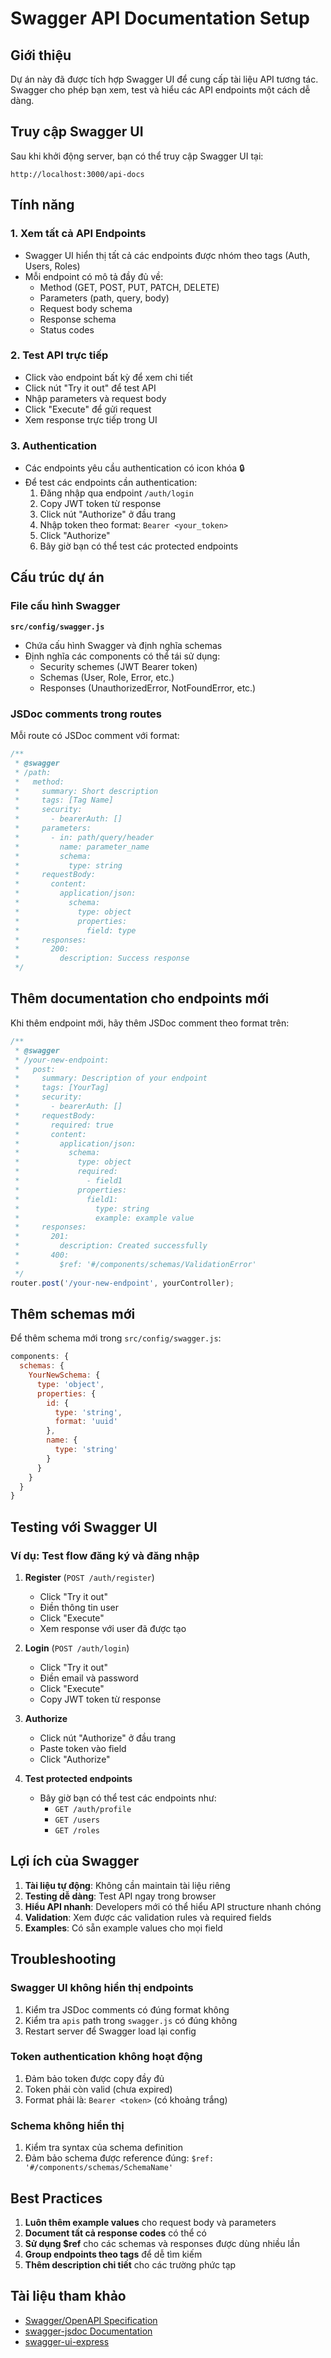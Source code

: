 # Swagger API Documentation Setup

## Giới thiệu

Dự án này đã được tích hợp Swagger UI để cung cấp tài liệu API tương tác. Swagger cho phép bạn xem, test và hiểu các API endpoints một cách dễ dàng.

## Truy cập Swagger UI

Sau khi khởi động server, bạn có thể truy cập Swagger UI tại:

```
http://localhost:3000/api-docs
```

## Tính năng

### 1. **Xem tất cả API Endpoints**
- Swagger UI hiển thị tất cả các endpoints được nhóm theo tags (Auth, Users, Roles)
- Mỗi endpoint có mô tả đầy đủ về:
  - Method (GET, POST, PUT, PATCH, DELETE)
  - Parameters (path, query, body)
  - Request body schema
  - Response schema
  - Status codes

### 2. **Test API trực tiếp**
- Click vào endpoint bất kỳ để xem chi tiết
- Click nút "Try it out" để test API
- Nhập parameters và request body
- Click "Execute" để gửi request
- Xem response trực tiếp trong UI

### 3. **Authentication**
- Các endpoints yêu cầu authentication có icon khóa 🔒
- Để test các endpoints cần authentication:
  1. Đăng nhập qua endpoint `/auth/login`
  2. Copy JWT token từ response
  3. Click nút "Authorize" ở đầu trang
  4. Nhập token theo format: `Bearer <your_token>`
  5. Click "Authorize"
  6. Bây giờ bạn có thể test các protected endpoints

## Cấu trúc dự án

### File cấu hình Swagger

**`src/config/swagger.js`**
- Chứa cấu hình Swagger và định nghĩa schemas
- Định nghĩa các components có thể tái sử dụng:
  - Security schemes (JWT Bearer token)
  - Schemas (User, Role, Error, etc.)
  - Responses (UnauthorizedError, NotFoundError, etc.)

### JSDoc comments trong routes

Mỗi route có JSDoc comment với format:

```javascript
/**
 * @swagger
 * /path:
 *   method:
 *     summary: Short description
 *     tags: [Tag Name]
 *     security:
 *       - bearerAuth: []
 *     parameters:
 *       - in: path/query/header
 *         name: parameter_name
 *         schema:
 *           type: string
 *     requestBody:
 *       content:
 *         application/json:
 *           schema:
 *             type: object
 *             properties:
 *               field: type
 *     responses:
 *       200:
 *         description: Success response
 */
```

## Thêm documentation cho endpoints mới

Khi thêm endpoint mới, hãy thêm JSDoc comment theo format trên:

```javascript
/**
 * @swagger
 * /your-new-endpoint:
 *   post:
 *     summary: Description of your endpoint
 *     tags: [YourTag]
 *     security:
 *       - bearerAuth: []
 *     requestBody:
 *       required: true
 *       content:
 *         application/json:
 *           schema:
 *             type: object
 *             required:
 *               - field1
 *             properties:
 *               field1:
 *                 type: string
 *                 example: example value
 *     responses:
 *       201:
 *         description: Created successfully
 *       400:
 *         $ref: '#/components/schemas/ValidationError'
 */
router.post('/your-new-endpoint', yourController);
```

## Thêm schemas mới

Để thêm schema mới trong `src/config/swagger.js`:

```javascript
components: {
  schemas: {
    YourNewSchema: {
      type: 'object',
      properties: {
        id: {
          type: 'string',
          format: 'uuid'
        },
        name: {
          type: 'string'
        }
      }
    }
  }
}
```

## Testing với Swagger UI

### Ví dụ: Test flow đăng ký và đăng nhập

1. **Register** (`POST /auth/register`)
   - Click "Try it out"
   - Điền thông tin user
   - Click "Execute"
   - Xem response với user đã được tạo

2. **Login** (`POST /auth/login`)
   - Click "Try it out"
   - Điền email và password
   - Click "Execute"
   - Copy JWT token từ response

3. **Authorize**
   - Click nút "Authorize" ở đầu trang
   - Paste token vào field
   - Click "Authorize"

4. **Test protected endpoints**
   - Bây giờ bạn có thể test các endpoints như:
     - `GET /auth/profile`
     - `GET /users`
     - `GET /roles`

## Lợi ích của Swagger

1. **Tài liệu tự động**: Không cần maintain tài liệu riêng
2. **Testing dễ dàng**: Test API ngay trong browser
3. **Hiểu API nhanh**: Developers mới có thể hiểu API structure nhanh chóng
4. **Validation**: Xem được các validation rules và required fields
5. **Examples**: Có sẵn example values cho mọi field

## Troubleshooting

### Swagger UI không hiển thị endpoints

1. Kiểm tra JSDoc comments có đúng format không
2. Kiểm tra `apis` path trong `swagger.js` có đúng không
3. Restart server để Swagger load lại config

### Token authentication không hoạt động

1. Đảm bảo token được copy đầy đủ
2. Token phải còn valid (chưa expired)
3. Format phải là: `Bearer <token>` (có khoảng trắng)

### Schema không hiển thị

1. Kiểm tra syntax của schema definition
2. Đảm bảo schema được reference đúng: `$ref: '#/components/schemas/SchemaName'`

## Best Practices

1. **Luôn thêm example values** cho request body và parameters
2. **Document tất cả response codes** có thể có
3. **Sử dụng $ref** cho các schemas và responses được dùng nhiều lần
4. **Group endpoints theo tags** để dễ tìm kiếm
5. **Thêm description chi tiết** cho các trường phức tạp

## Tài liệu tham khảo

- [Swagger/OpenAPI Specification](https://swagger.io/specification/)
- [swagger-jsdoc Documentation](https://github.com/Surnet/swagger-jsdoc)
- [swagger-ui-express](https://github.com/scottie1984/swagger-ui-express)
